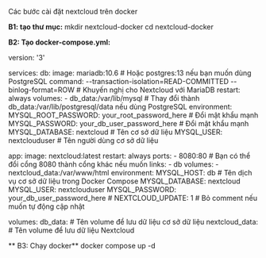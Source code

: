 Các bước cài đặt nextcloud trên docker

**B1: tạo thư mục:**
mkdir nextcloud-docker
cd nextcloud-docker

**B2: Tạo docker-compose.yml:**

version: '3'

services:
  db:
    image: mariadb:10.6 # Hoặc postgres:13 nếu bạn muốn dùng PostgreSQL
    command: --transaction-isolation=READ-COMMITTED --binlog-format=ROW # Khuyến nghị cho Nextcloud với MariaDB
    restart: always
    volumes:
      - db_data:/var/lib/mysql # Thay đổi thành db_data:/var/lib/postgresql/data nếu dùng PostgreSQL
    environment:
      MYSQL_ROOT_PASSWORD: your_root_password_here # Đổi mật khẩu mạnh
      MYSQL_PASSWORD: your_db_user_password_here # Đổi mật khẩu mạnh
      MYSQL_DATABASE: nextcloud # Tên cơ sở dữ liệu
      MYSQL_USER: nextclouduser # Tên người dùng cơ sở dữ liệu

  app:
    image: nextcloud:latest
    restart: always
    ports:
      - 8080:80 # Bạn có thể đổi cổng 8080 thành cổng khác nếu muốn
    links:
      - db
    volumes:
      - nextcloud_data:/var/www/html
    environment:
      MYSQL_HOST: db # Tên dịch vụ cơ sở dữ liệu trong Docker Compose
      MYSQL_DATABASE: nextcloud
      MYSQL_USER: nextclouduser
      MYSQL_PASSWORD: your_db_user_password_here
      # NEXTCLOUD_UPDATE: 1 # Bỏ comment nếu muốn tự động cập nhật

volumes:
  db_data: # Tên volume để lưu dữ liệu cơ sở dữ liệu
  nextcloud_data: # Tên volume để lưu dữ liệu Nextcloud

**  B3: Chạy docker**
docker compose up -d
